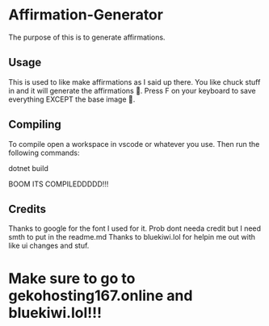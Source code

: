 # Affirmation-Generator

The purpose of this is to generate affirmations.

## Usage
This is used to like make affirmations as I said up there. You like chuck stuff in and it will generate the affirmations 🤯.
Press F on your keyboard to save everything EXCEPT the base image 📸.

## Compiling

To compile open a workspace in vscode or whatever you use. Then run the following commands:

dotnet build

BOOM ITS COMPILEDDDDD!!!

## Credits

Thanks to google for the font I used for it. Prob dont needa credit but I need smth to put in the readme.md
Thanks to bluekiwi.lol for helpin me out with like ui changes and stuf.


# Make sure to go to gekohosting167.online and bluekiwi.lol!!!
